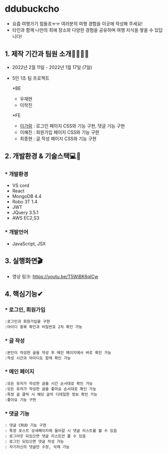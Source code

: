 # ddubuckcho

* 요즘 여행가기 힘들죠ㅠㅠ 여러분의 여행 경험을 이곳에 작성해 주세요!
* 타인과 함께 나만의 최애 장소와 다양한 경험을 공유하며 여행 지식을 쌓을 수 있답니다!

## 1. 제작 기간과 팀원 소개👨‍💻👩‍💻

* 2022년 2월 11일 - 2022년 1월 17일 (7일)
* 5인 1조 팀 프로젝트

  *BE  
  * 우재현    
  * 이학진

  *FE 
  * [이가람](https://github.com/devmagrfs?tab=repositories) : 로그인 페이지 CSS와 기능 구현, 댓글 기능 구현
  * 이혜진 : 회원가입 페이지 CSS와 기능 구현
  * 최종현 : 글 작성 페이지 CSS와 기능 구현
 
## 2. 개발환경 & 기술스택💻🔨 
### * 개발환경
* VS cord
* React
* MongoDB 4.4
* Robo 3T 1.4
* JWT
* JQuery 3.5.1   
* AWS EC2,S3 
### * 개발언어
* JavaScript, JSX

## 3. 실행화면🎬
* 영상 링크: https://youtu.be/T5WiBK6qlCw

## 4. 핵심기능✔
### * 로그인, 회원가입
    :로그인과 회원가입을 구현
    :아이디 중복 확인과 비밀번호 2차 확인 가능
### * 글 작성
    :본인이 작성한 글을 작성 후 메인 페이지에서 바로 확인 가능
    :작성 시간과 아이디도 함께 확인 가능
### * 메인 페이지
    :모든 유저가 작성한 글을 시간 순서대로 확인 가능
    :모든 유저가 작성한 글을 좋아요 순서대로 확인 가능
    :특정 글 클릭 시 해당 글의 디테일한 정보 확인 가능
    :좋아요 기능 구현
### * 댓글 기능
    : 댓글 CRUD 기능 구현
    : 특정 포스트 상세페이지에 들어갈 시 댓글 리스트를 볼 수 있음
    : 로그아웃 되있으면 댓글 리스트만 볼 수 있음
    : 로그인 되있으면 댓글 작성 가능
    : 자기자신의 댓글만 수정, 삭제 가능
